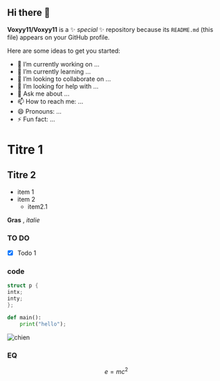 ## Hi there 👋


**Voxyy11/Voxyy11** is a ✨ _special_ ✨ repository because its `README.md` (this file) appears on your GitHub profile.

Here are some ideas to get you started:

- 🔭 I’m currently working on ...
- 🌱 I’m currently learning ...
- 👯 I’m looking to collaborate on ...
- 🤔 I’m looking for help with ...
- 💬 Ask me about ...
- 📫 How to reach me: ...
- 😄 Pronouns: ...
- ⚡ Fun fact: ...


# Titre 1 

## Titre 2

- item 1 
- item 2
    - item2.1


**Gras** , *italie*



### TO DO 
-[x] Todo 1



### code 

```C
struct p {
intx;
inty;
};

```

```Python
def main():
    print("hello");

```


![chien](https://picsum.photos/id/237/200/300)


### EQ

$$ e = mc^2 $$

